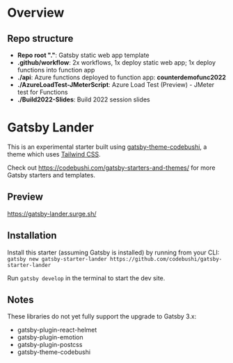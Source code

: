 # Overview

## Repo structure

* **Repo root "."**: Gatsby static web app template 
* **.github/workflow**: 2x workflows, 1x deploy static web app; 1x deploy functions into function app
* **./api**: Azure functions deployed to function app: **counterdemofunc2022**
* **./AzureLoadTest-JMeterScript**: Azure Load Test (Preview) - JMeter test for Functions
* **./Build2022-Slides**: Build 2022 session slides

# Gatsby Lander

This is an experimental starter built using [gatsby-theme-codebushi](https://github.com/codebushi/gatsby-theme-codebushi), a theme which uses [Tailwind CSS](https://tailwindcss.com/).

Check out https://codebushi.com/gatsby-starters-and-themes/ for more Gatsby starters and templates.

## Preview

https://gatsby-lander.surge.sh/

## Installation

Install this starter (assuming Gatsby is installed) by running from your CLI:
<br/>
`gatsby new gatsby-starter-lander https://github.com/codebushi/gatsby-starter-lander`

Run `gatsby develop` in the terminal to start the dev site.

## Notes

These libraries do not yet fully support the upgrade to Gatsby 3.x:
* gatsby-plugin-react-helmet
* gatsby-plugin-emotion
* gatsby-plugin-postcss
* gatsby-theme-codebushi

